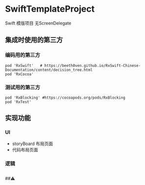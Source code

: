 # SwiftTemplateProject
Swift 模版项目 无ScreenDelegate


## 集成时使用的第三方
### 编码用的第三方
```
pod 'RxSwift'   # https://beeth0ven.github.io/RxSwift-Chinese-Documentation/content/decision_tree.html
pod 'RxCocoa'

```
### 测试用的第三方
```
pod 'RxBlocking' #https://cocoapods.org/pods/RxBlocking
pod 'RxTest'

```



## 实现功能

### UI
* storyBoard 布局页面
* 代码布局页面


### 逻辑


## 




##⚠️ 
